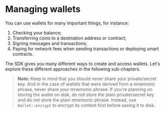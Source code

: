# Managing wallets

You can use wallets for many important things, for instance:

1. Checking your balance;
2. Transferring coins to a destination address or contract;
3. Signing messages and transactions;
4. Paying for network fees when sending transactions or deploying smart contracts.

The SDK gives you many different ways to create and access wallets. Let's explore these different approaches in the following sub-chapters.

> **Note:** Keep in mind that you should never share your private/secret key. And in the case of wallets that were derived from a mnemonic phrase, never share your mnemonic phrase. If you're planning on storing the wallet on disk, do not store the plain private/secret key and do not store the plain mnemonic phrase. Instead, use `Wallet::encrypt` to encrypt its content first before saving it to disk.

